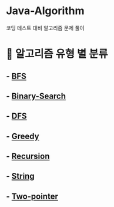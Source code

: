 # Java-Algorithm
코딩 테스트 대비 알고리즘 문제 풀이

# 📝  알고리즘 유형 별 분류
## - [BFS](https://github.com/jcoding-play/Java-Algorithm/tree/main/src/baekjoon/bfs)

## - [Binary-Search](https://github.com/jcoding-play/Java-Algorithm/tree/main/src/baekjoon/binary_search)

## - [DFS](https://github.com/jcoding-play/Java-Algorithm/tree/main/src/baekjoon/dfs)

## - [Greedy](https://github.com/jcoding-play/Java-Algorithm/tree/main/src/baekjoon/greedy)

## - [Recursion](https://github.com/jcoding-play/Java-Algorithm/tree/main/src/baekjoon/recursion)

## - [String](https://github.com/jcoding-play/Java-Algorithm/tree/main/src/baekjoon/string)

## - [Two-pointer](https://github.com/jcoding-play/Java-Algorithm/tree/main/src/baekjoon/two_pointer)
